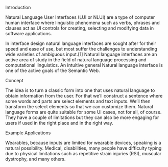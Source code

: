 Introduction

Natural Language User Interfaces (LUI or NLUI) are a type of computer human interface where linguistic phenomena such as verbs, phrases and clauses act as UI controls for creating, selecting and modifying data in software applications.

In interface design natural language interfaces are sought after for their speed and ease of use, but most suffer the challenges to understanding wide varieties of ambiguous input.[1] Natural language interfaces are an active area of study in the field of natural language processing and computational linguistics. An intuitive general Natural language interface is one of the active goals of the Semantic Web. 

Concept

The idea is to turn a classic form into one that uses natural language to obtain information from the user. For that we’ll construct a sentence where some words and parts are select elements and text inputs. We’ll then transform the select elements so that we can customize them.
Natural language forms are quite suitable for some UI cases, not for all, of course. They have a couple of limitations but they can also be more engaging for users if used in the right place and in the right way.

Example Applications

Wearables, because inputs are limited for wearable devices, speaking is a natural possibility.
Medical, disabilities, many people have difficulty typing due to physical limitations such as repetitive strain injuries (RSI), muscular dystrophy, and many others.

